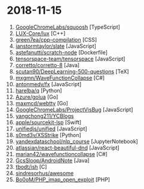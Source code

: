 # 2018-11-15

1. [GoogleChromeLabs/squoosh](https://github.com/GoogleChromeLabs/squoosh "Make images smaller using best-in-class codecs, right in the browser.") [TypeScript]
2. [LUX-Core/lux](https://github.com/LUX-Core/lux "LUX - Hybrid PoW/PoS & Unique PHI2 Algorithm | Masternode | Parallel masternode | Segwit | Smartcontract | Luxgate | Proof of file storage (Decentralised distributed file storage)") [C++]
3. [green7ea/cpp-compilation](https://github.com/green7ea/cpp-compilation "A short description of the C++ build process") [CSS]
4. [ianstormtaylor/slate](https://github.com/ianstormtaylor/slate "A completely customizable framework for building rich text editors.") [JavaScript]
5. [astefanutti/scratch-node](https://github.com/astefanutti/scratch-node "Scratch Node.js Docker Images") [Dockerfile]
6. [tensorspace-team/tensorspace](https://github.com/tensorspace-team/tensorspace "Neural network 3D visualization framework, build interactive and intuitive model in browsers, support pre-trained deep learning models from TensorFlow, Keras, TensorFlow.js") [JavaScript]
7. [corretto/corretto-8](https://github.com/corretto/corretto-8 "Corretto 8 (Preview)") [Java]
8. [scutan90/DeepLearning-500-questions](https://github.com/scutan90/DeepLearning-500-questions "深度学习500问，以问答形式对常用的概率知识、线性代数、机器学习、深度学习、计算机视觉等热点问题进行阐述，以帮助自己及有需要的读者。 全书分为17个章节，20多万字。由于水平有限，书中不妥之处恳请广大读者批评指正。 未完待续............ 如有意合作，联系scutjy2015@163.com 版权所有，违权必究 Tan 2018.06") [TeX]
9. [mxgmn/WaveFunctionCollapse](https://github.com/mxgmn/WaveFunctionCollapse "Bitmap & tilemap generation from a single example with the help of ideas from quantum mechanics.") [C#]
10. [antonmedv/fx](https://github.com/antonmedv/fx "Command-line JSON viewer 🔥") [JavaScript]
11. [harelba/q](https://github.com/harelba/q "q - Run SQL directly on CSV or TSV files") [Python]
12. [Azure/golua](https://github.com/Azure/golua "A Lua 5.3 engine implemented in Go") [Go]
13. [maxmcd/webtty](https://github.com/maxmcd/webtty "Share a terminal session over WebRTC") [Go]
14. [GoogleChromeLabs/ProjectVisBug](https://github.com/GoogleChromeLabs/ProjectVisBug "🎨 Make any webpage feel like an artboard, download extension here https://chrome.google.com/webstore/detail/cdockenadnadldjbbgcallicgledbeoc") [JavaScript]
15. [yangchong211/YCBlogs](https://github.com/yangchong211/YCBlogs "技术博客笔记大汇总【15年10月到至今】，包括Java基础及深入知识点，Android技术博客，Python，Go学习笔记等等，还包括平时开发中遇到的bug汇总，当然也在工作之余收集了大量的面试题，长期更新维护并且修正，持续完善……开源的文件是markdown格式的！同时也开源了生活博客，从12年起，积累共计47篇[近20万字]，转载请注明出处，谢谢！") 
16. [apple/sourcekit-lsp](https://github.com/apple/sourcekit-lsp "Language Server Protocol implementation for Swift and C-based languages") [Swift]
17. [unifiedjs/unified](https://github.com/unifiedjs/unified "☔ friendly interface backed by an ecosystem of plugins built for creating and manipulating content") [JavaScript]
18. [s0md3v/XSStrike](https://github.com/s0md3v/XSStrike "Most advanced XSS detection suite.") [Python]
19. [yandexdataschool/nlp_course](https://github.com/yandexdataschool/nlp_course "YSDA course in Natural Language Processing") [JupyterNotebook]
20. [atlassian/react-beautiful-dnd](https://github.com/atlassian/react-beautiful-dnd "Beautiful and accessible drag and drop for lists with React") [JavaScript]
21. [marian42/wavefunctioncollapse](https://github.com/marian42/wavefunctioncollapse "Walk through an infinite, procedurally generated city") [C#]
22. [GcsSloop/AndroidNote](https://github.com/GcsSloop/AndroidNote "安卓学习笔记") [Java]
23. [tbodt/ish](https://github.com/tbodt/ish "Linux shell for iOS") [C]
24. [sindresorhus/awesome](https://github.com/sindresorhus/awesome "😎 Curated list of awesome lists") 
25. [Bo0oM/PHP_imap_open_exploit](https://github.com/Bo0oM/PHP_imap_open_exploit "Bypassing disabled exec functions in PHP via imap_open") [PHP]
